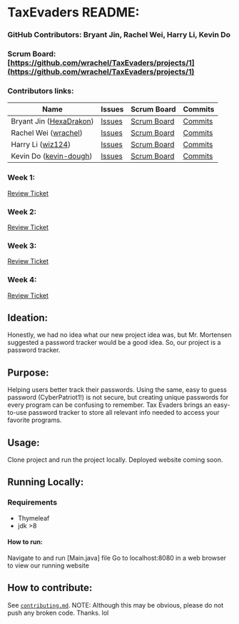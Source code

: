 # TaxEvaders README:  

### GitHub Contributors: Bryant Jin, Rachel Wei, Harry Li, Kevin Do
### Scrum Board: [https://github.com/wrachel/TaxEvaders/projects/1](https://github.com/wrachel/TaxEvaders/projects/1)

### Contributors links:

| Name               | Issues  | Scrum Board  |  Commits  | 
| ------------------ | ------- | ------------ | --------- | 
| Bryant Jin ([HexaDrakon](https://github.com/HexaDrakon))        | [Issues](https://github.com/wrachel/TaxEvaders/issues?q=assignee%3Ahexadrakon) | [Scrum Board](https://github.com/wrachel/TaxEvaders/projects/1?card_filter_query=assignee%3Ahexadrakon) | [Commits](https://github.com/wrachel/TaxEvaders/commits?author=HexaDrakon)  | 
| Rachel Wei ([wrachel](https://github.com/wrachel)) | [Issues](https://github.com/wrachel/TaxEvaders/issues?q=assignee%3Awrachel) | [Scrum Board](https://github.com/wrachel/TaxEvaders/projects/1?card_filter_query=assignee%3Awrachel) | [Commits](https://github.com/wrachel/TaxEvaders/commits?author=wrachel)  | 
| Harry Li ([wiz124](https://github.com/wiz124)) | [Issues](https://github.com/wrachel/TaxEvaders/issues?q=assignee%3Awiz124) | [Scrum Board](https://github.com/wrachel/TaxEvaders/projects/1?card_filter_query=assignee%3Awiz124) | [Commits](https://github.com/wrachel/TaxEvaders/commits?author=wiz124)  | 
| Kevin Do ([kevin-dough](https://github.com/kevin-dough)) | [Issues](https://github.com/wrachel/TaxEvaders/issues?q=assignee%3Akevin-dough) | [Scrum Board](https://github.com/wrachel/TaxEvaders/projects/1?card_filter_query=assignee%3Akevin-dough) | [Commits](https://github.com/wrachel/TaxEvaders/commits?author=kevin-dough)  | 

### Week 1:
[Review Ticket](https://github.com/wrachel/TaxEvaders/issues/9)

### Week 2:
[Review Ticket](https://github.com/wrachel/TaxEvaders/issues/14)

### Week 3:
[Review Ticket](https://github.com/wrachel/TaxEvaders/issues/20)

### Week 4:
[Review Ticket](https://github.com/wrachel/TaxEvaders/issues/23)

## Ideation:
Honestly, we had no idea what our new project idea was, but Mr. Mortensen suggested a password tracker would be a good idea. So, our project is a password tracker. 

## Purpose:
Helping users better track their passwords. Using the same, easy to guess password (CyberPatriot1!) is not secure, but creating unique passwords for every program can be confusing to remember. Tax Evaders brings an easy-to-use password tracker to store all relevant info needed to access your favorite programs. 

## Usage:
Clone project and run the project locally. Deployed website coming soon.

## Running Locally:
### Requirements
* Thymeleaf
* jdk >8
#### How to run:
Navigate to and run [Main.java] file 
Go to localhost:8080 in a web browser to view our running website

## How to contribute: 
See [`contributing.md`](https://github.com/wrachel/TaxEvaders/blob/5e5f1cb281b90b64575ceae814b73877d11d5ec8/contributing.md).
NOTE: Although this may be obvious, please do not push any broken code. Thanks. 
lol

